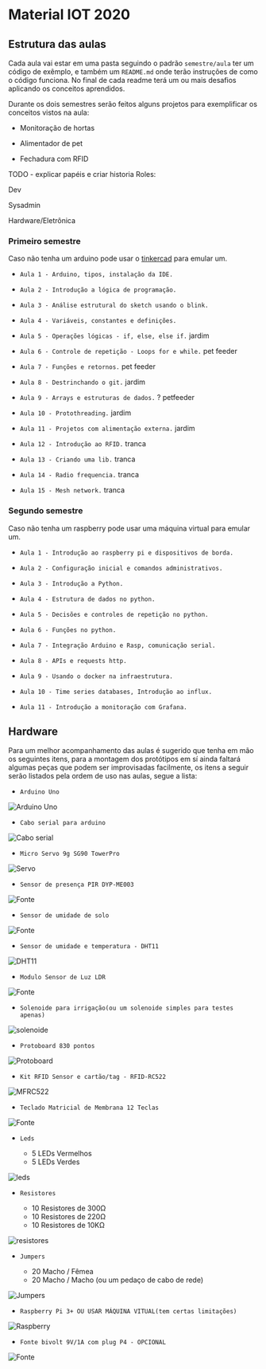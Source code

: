 # Material IOT 2020

## Estrutura das aulas
Cada aula vai estar em uma pasta seguindo o padrão `semestre/aula` ter um código de exêmplo,
e também um `README.md` onde terão instruções de como o código funciona. No final de cada readme terá
um ou mais desafios aplicando os conceitos aprendidos.

Durante os dois semestres serão feitos alguns projetos para exemplificar os conceitos vistos na aula:

* Monitoração de hortas

* Alimentador de pet

* Fechadura com RFID


TODO - explicar papéis e criar historia
Roles:

Dev

Sysadmin

Hardware/Eletrônica


### Primeiro semestre

Caso não tenha um arduino pode usar o [tinkercad](https://www.tinkercad.com) para emular um.

  * `Aula 1 - Arduino, tipos, instalação da IDE.`

  * `Aula 2 - Introdução a lógica de programação.`

  * `Aula 3 - Análise estrutural do sketch usando o blink.`

  * `Aula 4 - Variáveis, constantes e definições.`

  * `Aula 5 - Operações lógicas - if, else, else if.` jardim

  * `Aula 6 - Controle de repetição - Loops for e while.` pet feeder

  * `Aula 7 - Funções e retornos.` pet feeder

  * `Aula 8 - Destrinchando o git.` jardim

  * `Aula 9 - Arrays e estruturas de dados.` ? petfeeder

  * `Aula 10 - Protothreading.` jardim

  * `Aula 11 - Projetos com alimentação externa.` jardim

  * `Aula 12 - Introdução ao RFID.` tranca

  * `Aula 13 - Criando uma lib.` tranca

  * `Aula 14 - Radio frequencia.` tranca

  * `Aula 15 - Mesh network.` tranca


### Segundo semestre

Caso não tenha um raspberry pode usar uma máquina virtual para emular um.

  * `Aula 1 - Introdução ao raspberry pi e dispositivos de borda.`

  * `Aula 2 - Configuração inicial e comandos administrativos.`

  * `Aula 3 - Introdução a Python.`

  * `Aula 4 - Estrutura de dados no python.`

  * `Aula 5 - Decisões e controles de repetição no python.`

  * `Aula 6 - Funções no python.`

  * `Aula 7 - Integração Arduino e Rasp, comunicação serial.`

  * `Aula 8 - APIs e requests http.`

  * `Aula 9 - Usando o docker na infraestrutura.`

  * `Aula 10 - Time series databases, Introdução ao influx.`

  * `Aula 11 - Introdução a monitoração com Grafana.`


## Hardware

Para um melhor acompanhamento das aulas é sugerido que tenha em mão os seguintes itens, para a montagem dos protótipos em sí ainda faltará algumas peças que podem ser improvisadas facilmente, os itens a seguir serão listados pela ordem de uso nas aulas, segue a lista:

* `Arduino Uno`

![Arduino Uno](.../../img/doc/arduino.jpg)


* `Cabo serial para arduino`

![Cabo serial](.../../img/doc/serial.jpg)


* `Micro Servo 9g SG90 TowerPro`

![Servo](.../../img/doc/servo.jpg)


* `Sensor de presença PIR DYP-ME003`

![Fonte](.../../img/doc/fonte.jpg)


* `Sensor de umidade de solo`

![Fonte](.../../img/doc/fonte.jpg)


* `Sensor de umidade e temperatura - DHT11`

![DHT11](.../../img/doc/dht11.jpg)


* `Modulo Sensor de Luz LDR`

![Fonte](.../../img/doc/fonte.jpg)


* `Solenoide para irrigação(ou um solenoide simples para testes apenas)`

![solenoide](.../../img/doc/solenoide.jpg)


* `Protoboard 830 pontos`

![Protoboard](.../../img/doc/proto.jpeg)


* `Kit RFID Sensor e cartão/tag - RFID-RC522`

![MFRC522](.../../img/doc/MFRC522.jpg)


* `Teclado Matricial de Membrana 12 Teclas`

![Fonte](.../../img/doc/fonte.jpg)


* `Leds`

  - 5 LEDs Vermelhos
  - 5 LEDs Verdes

![leds](.../../img/doc/leds.jpg)


* `Resistores`

  - 10 Resistores de 300Ω
  - 10 Resistores de 220Ω
  - 10 Resistores de 10KΩ

![resistores](.../../img/doc/resistores.png)


* `Jumpers`

  - 20 Macho / Fêmea
  - 20 Macho / Macho (ou um pedaço de cabo de rede)

![Jumpers](.../../img/doc/jumpers.png)


* `Raspberry Pi 3+ OU USAR MÁQUINA VITUAL(tem certas limitações)`

![Raspberry](.../../img/doc/raspberry.jpg)


* `Fonte bivolt 9V/1A com plug P4 - OPCIONAL`

![Fonte](.../../img/doc/fonte.jpg)
